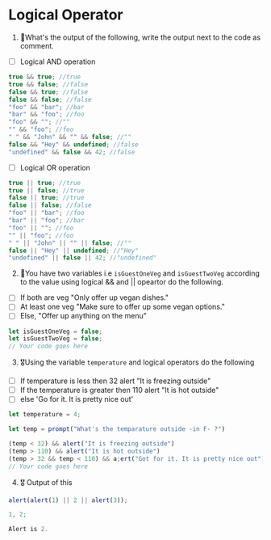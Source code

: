 # Logical Operator

1. 🥇What's the output of the following, write the output next to the code as comment.

- [ ] Logical AND operation

```js
true && true; //true
true && false; //false
false && true; //false
false && false; //false
"foo" && "bar"; //bar
"bar" && "foo"; //foo
"foo" && ""; //""
"" && "foo"; //foo
" " && "John" && "" && false; //""
false && "Hey" && undefined; //false
"undefined" && false && 42; //false
```

- [ ] Logical OR operation

```js
true || true; //true
true || false; //true
false || true; //true
false || false; //false
"foo" || "bar"; //foo
"bar" || "foo"; //bar
"foo" || ""; //foo
"" || "foo"; //foo
" " || "John" || "" || false; //""
false || "Hey" || undefined; //"Hey"
"undefined" || false || 42; //"undefined"
```

2. 🥈You have two variables i.e `isGuestOneVeg` and `isGuestTwoVeg` according to the value using logical && and || opeartor do the following.

- [ ] If both are veg "Only offer up vegan dishes."
- [ ] At least one veg "Make sure to offer up some vegan options."
- [ ] Else, "Offer up anything on the menu"

```js
let isGuestOneVeg = false;
let isGuestTwoVeg = false;
// Your code goes here
```

3. 🎖Using the variable `temperature` and logical operators do the following

- [ ] If temperature is less then 32 alert "It is freezing outside"
- [ ] If the temperature is greater then 110 alert "It is hot outside"
- [ ] else 'Go for it. It is pretty nice out'

```js
let temperature = 4;

let temp = prompt("What's the temparature outside -in F- ?")

(temp < 32) && alert("It is freezing outside")
(temp > 110) && alert("It is hot outside")
(temp > 32 && temp < 110) && a;ert("Got for it. It is pretty nice out")
// Your code goes here
```

4. 🎖 Output of this

```js
alert(alert(1) || 2 || alert(3));

1, 2;

Alert is 2.
```

